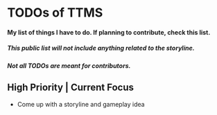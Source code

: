 <div>

# TODOs of TTMS
#### My list of things I have to do. If planning to contribute, check this list.
##### This public list will not include anything related to the storyline.
##### Not all TODOs are meant for contributors.

## High Priority | Current Focus
 - Come up with a storyline and gameplay idea

</div>